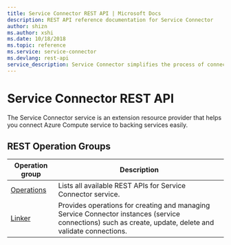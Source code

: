 ```yaml
---
title: Service Connector REST API | Microsoft Docs
description: REST API reference documentation for Service Connector
author: shizn
ms.author: xshi
ms.date: 10/18/2018
ms.topic: reference
ms.service: service-connector
ms.devlang: rest-api
service_description: Service Connector simplifies the process of connecting your Azure Compute service to backing services.
---
```


# Service Connector REST API

The Service Connector service is an extension resource provider that helps you connect Azure Compute service to backing services easily. 

## REST Operation Groups 

| Operation group | Description                                                        |
|-----------------|--------------------------------------------------------------------|
| [Operations](/rest/api/serviceconnector/operations)  | Lists all available REST APIs for Service Connector service. |
| [Linker](/rest/api/serviceconnector/linker) | Provides operations for creating and managing Service Connector instances (service connections) such as create, update, delete and validate connections. |
